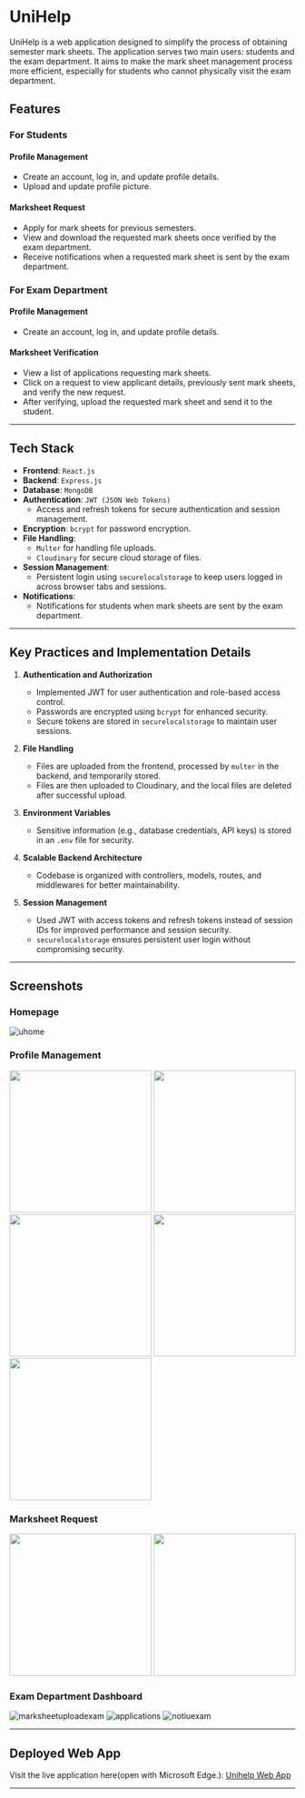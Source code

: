 # UniHelp

UniHelp is a web application designed to simplify the process of obtaining semester mark sheets. The application serves two main users: students and the exam department. It aims to make the mark sheet management process more efficient, especially for students who cannot physically visit the exam department.

## Features

### For Students
#### **Profile Management**
- Create an account, log in, and update profile details.
- Upload and update profile picture.

#### **Marksheet Request**
- Apply for mark sheets for previous semesters.
- View and download the requested mark sheets once verified by the exam department.
- Receive notifications when a requested mark sheet is sent by the exam department.

### For Exam Department
#### **Profile Management**
- Create an account, log in, and update profile details.

#### **Marksheet Verification**
- View a list of applications requesting mark sheets.
- Click on a request to view applicant details, previously sent mark sheets, and verify the new request.
- After verifying, upload the requested mark sheet and send it to the student.

---

## Tech Stack

- **Frontend**: `React.js`
- **Backend**: `Express.js`
- **Database**: `MongoDB`
- **Authentication**: `JWT (JSON Web Tokens)`
  - Access and refresh tokens for secure authentication and session management.
- **Encryption**: `bcrypt` for password encryption.
- **File Handling**:
  - `Multer` for handling file uploads.
  - `Cloudinary` for secure cloud storage of files.
- **Session Management**:
  - Persistent login using `securelocalstorage` to keep users logged in across browser tabs and sessions.
- **Notifications**:
  - Notifications for students when mark sheets are sent by the exam department.
  
---

## Key Practices and Implementation Details

1. **Authentication and Authorization**
   - Implemented JWT for user authentication and role-based access control.
   - Passwords are encrypted using `bcrypt` for enhanced security.
   - Secure tokens are stored in `securelocalstorage` to maintain user sessions.

2. **File Handling**
   - Files are uploaded from the frontend, processed by `multer` in the backend, and temporarily stored.
   - Files are then uploaded to Cloudinary, and the local files are deleted after successful upload.

3. **Environment Variables**
   - Sensitive information (e.g., database credentials, API keys) is stored in an `.env` file for security.

4. **Scalable Backend Architecture**
   - Codebase is organized with controllers, models, routes, and middlewares for better maintainability.

5. **Session Management**
   - Used JWT with access tokens and refresh tokens instead of session IDs for improved performance and session security.
   - `securelocalstorage` ensures persistent user login without compromising security.

---


## Screenshots

### Homepage
![uhome](https://github.com/user-attachments/assets/6f2ef5b9-2b36-41d2-8f2c-d0d0fe010661)
 

### Profile Management
<img src="https://github.com/user-attachments/assets/7323b7f4-d6fc-4701-a943-d43f8790e57d" widhth="250" height="250">
<img src="https://github.com/user-attachments/assets/1dc9a345-6f50-46ee-a189-700ca1974713" widhth="250" height="250">
<img src="https://github.com/user-attachments/assets/2b54f4dd-ed41-4c61-a02e-7d3545031b0b" widhth="250" height="250">
<img src="https://github.com/user-attachments/assets/e5b67448-daf8-403d-a956-4f87187867f2" widhth="250" height="250">
<img src="https://github.com/user-attachments/assets/be8796ad-fa53-4236-8594-29b372358259" widhth="250" height="250">
<!--![login ](https://github.com/user-attachments/assets/8e8b346f-534d-47a4-bcb1-b3eb2e9e90a2) -->
<!-- ![ssign](https://github.com/user-attachments/assets/1c2397be-c2b5-4699-a667-8d76287d7263) -->
<!-- ![tsign](https://github.com/user-attachments/assets/7fa49e47-59aa-4c1a-a664-350a3892e5e1) -->
<!-- ![profile](https://github.com/user-attachments/assets/e5b67448-daf8-403d-a956-4f87187867f2) -->
<!-- ![pp](https://github.com/user-attachments/assets/5ab76848-d4c5-47c6-b1a7-4e84410c99ee) -->
<!-- ![signupu](https://github.com/user-attachments/assets/1dc9a345-6f50-46ee-a189-700ca1974713) -->
<!-- ![loginu](https://github.com/user-attachments/assets/7323b7f4-d6fc-4701-a943-d43f8790e57d) -->
<!-- ![ssignu](https://github.com/user-attachments/assets/2b54f4dd-ed41-4c61-a02e-7d3545031b0b) -->
<!-- ![updateu](https://github.com/user-attachments/assets/be8796ad-fa53-4236-8594-29b372358259) -->

### Marksheet Request  
<img src="https://github.com/user-attachments/assets/f9007655-1abe-4867-8e97-6f0176537d07" widhth="1000" height="250">
<img src="https://github.com/user-attachments/assets/96d3a538-6c99-4d2d-9e45-d3cb53f01737" widhth="1000" height="250">
<!-- <img src="https://github.com/user-attachments/assets/8fe37b46-51c4-44d7-a76b-a3a5716bfc3d" widhth="250" height="250"> -->
<!-- <img src="https://github.com/user-attachments/assets/3a4fe68b-e871-4c90-86b9-1039753c18ba" widhth="250" height="250"> -->
<!-- <img src="https://github.com/user-attachments/assets/9f003a58-26ec-4e48-aa3b-8929a3187ec7" widhth="250" height="250"> -->
<!-- ![mycourses](https://github.com/user-attachments/assets/577fe14c-8343-461a-b453-8cb453f2c35b) -->
<!-- ![course](https://github.com/user-attachments/assets/4202d8ca-c084-4ff5-ae52-2196c0834a0b) -->
<!-- ![coursepage'](https://github.com/user-attachments/assets/8fe37b46-51c4-44d7-a76b-a3a5716bfc3d) -->
<!-- ![addcourse](https://github.com/user-attachments/assets/3a4fe68b-e871-4c90-86b9-1039753c18ba) -->
<!-- ![tcpage](https://github.com/user-attachments/assets/9f003a58-26ec-4e48-aa3b-8929a3187ec7) -->
<!-- ![marksheet](https://github.com/user-attachments/assets/f9007655-1abe-4867-8e97-6f0176537d07) -->
<!-- ![notiu](https://github.com/user-attachments/assets/96d3a538-6c99-4d2d-9e45-d3cb53f01737) -->


### Exam Department Dashboard 
![marksheetuploadexam](https://github.com/user-attachments/assets/7966e265-ff13-44b8-abf2-0d07ce9678be)
![applications](https://github.com/user-attachments/assets/366a4969-aca7-4b92-8435-ce020c451cd0)
![notiuexam](https://github.com/user-attachments/assets/454baa16-5c47-48c6-8049-3db0e04e8f5c)


<!--### Hall Ticket-->
<!--![hallticketpdf](https://github.com/user-attachments/assets/3cd254c3-358e-4c38-b713-b4400efb9927)-->
<!--![hallticket](https://github.com/user-attachments/assets/fa95979e-7629-4a3a-9b76-cc32ed790003)-->


---

## Deployed Web App

Visit the live application here(open with Microsoft Edge.): [Unihelp Web App](https://college-help-deploy.vercel.app/)

---
